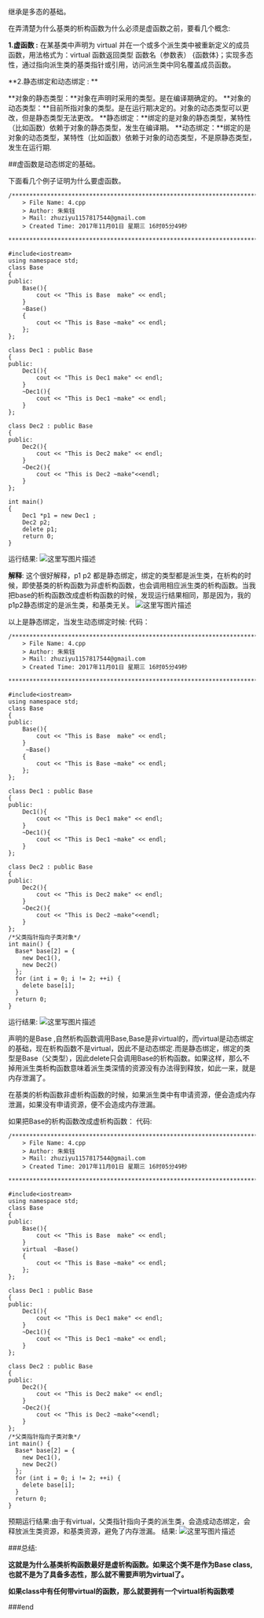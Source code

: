 继承是多态的基础。


在弄清楚为什么基类的析构函数为什么必须是虚函数之前，要看几个概念:


**1.虚函数 :** 在某基类中声明为 virtual 并在一个或多个派生类中被重新定义的成员函数，用法格式为：virtual 函数返回类型 函数名（参数表） {函数体}；实现多态性，通过指向派生类的基类指针或引用，访问派生类中同名覆盖成员函数。



**2.静态绑定和动态绑定 : **

**对象的静态类型：**对象在声明时采用的类型。是在编译期确定的。
**对象的动态类型：**目前所指对象的类型。是在运行期决定的。对象的动态类型可以更改，但是静态类型无法更改。
**静态绑定：**绑定的是对象的静态类型，某特性（比如函数）依赖于对象的静态类型，发生在编译期。
**动态绑定：**绑定的是对象的动态类型，某特性（比如函数）依赖于对象的动态类型，不是原静态类型，发生在运行期.

##虚函数是动态绑定的基础。

下面看几个例子证明为什么要虚函数。

```
/*************************************************************************
	> File Name: 4.cpp
	> Author: 朱紫钰
	> Mail: zhuziyu1157817544@gmail.com
	> Created Time: 2017年11月01日 星期三 16时05分49秒
 ************************************************************************/

#include<iostream>
using namespace std;
class Base
{
public:
    Base(){
        cout << "This is Base  make" << endl;
    }
    ~Base()
    {
        cout << "This is Base ~make" << endl;
    };
};

class Dec1 : public Base
{
public:
    Dec1(){
        cout << "This is Dec1 make" << endl;
    }
    ~Dec1(){
        cout << "This is Dec1 ~make" << endl;
    }
};

class Dec2 : public Base 
{
public:
    Dec2(){
        cout << "This is Dec2 make" << endl;
    }  
    ~Dec2(){
        cout << "This is Dec2 ~make"<<endl;
    }
};

int main()
{
    Dec1 *p1 = new Dec1 ;
    Dec2 p2;
    delete p1;
    return 0;
}
```

运行结果:
![这里写图片描述](http://img.blog.csdn.net/20171101161509919?watermark/2/text/aHR0cDovL2Jsb2cuY3Nkbi5uZXQvemh1eml5dTExNTc4MTc1NDQ=/font/5a6L5L2T/fontsize/400/fill/I0JBQkFCMA==/dissolve/70/gravity/SouthEast)



**解释**:
这个很好解释，p1 p2 都是静态绑定，绑定的类型都是派生类，在析构的时候，即使基类的析构函数为非虚析构函数，也会调用相应派生类的析构函数。当我把base的析构函数改成虚析构函数的时候，发现运行结果相同，那是因为，我的p1p2静态绑定的是派生类，和基类无关。
![这里写图片描述](http://img.blog.csdn.net/20171101162307890?watermark/2/text/aHR0cDovL2Jsb2cuY3Nkbi5uZXQvemh1eml5dTExNTc4MTc1NDQ=/font/5a6L5L2T/fontsize/400/fill/I0JBQkFCMA==/dissolve/70/gravity/SouthEast)

以上是静态绑定，当发生动态绑定时候:
代码：

```
/*************************************************************************
	> File Name: 4.cpp
	> Author: 朱紫钰
	> Mail: zhuziyu1157817544@gmail.com
	> Created Time: 2017年11月01日 星期三 16时05分49秒
 ************************************************************************/

#include<iostream>
using namespace std;
class Base
{
public:
    Base(){
        cout << "This is Base  make" << endl;
    }
     ~Base()
    {
        cout << "This is Base ~make" << endl;
    };
};

class Dec1 : public Base
{
public:
    Dec1(){
        cout << "This is Dec1 make" << endl;
    }
    ~Dec1(){
        cout << "This is Dec1 ~make" << endl;
    }
};

class Dec2 : public Base 
{
public:
    Dec2(){
        cout << "This is Dec2 make" << endl;
    }  
    ~Dec2(){
        cout << "This is Dec2 ~make"<<endl;
    }
};
/*父类指针指向子类对象*/
int main() {
  Base* base[2] = {
    new Dec1(),
    new Dec2()      
  };
  for (int i = 0; i != 2; ++i) {
    delete base[i];    
  }
  return 0;
}
```

运行结果:
![这里写图片描述](http://img.blog.csdn.net/20171101162722813?watermark/2/text/aHR0cDovL2Jsb2cuY3Nkbi5uZXQvemh1eml5dTExNTc4MTc1NDQ=/font/5a6L5L2T/fontsize/400/fill/I0JBQkFCMA==/dissolve/70/gravity/SouthEast)

声明的是Base ,自然析构函数调用Base,Base是非virtual的，而virtual是动态绑定的基础，现在析构函数不是virtual，因此不是动态绑定.而是静态绑定，绑定的类型是Base（父类型），因此delete只会调用Base的析构函数。如果这样，那么不掉用派生类析构函数意味着派生类深情的资源没有办法得到释放，如此一来，就是内存泄漏了。

在基类的析构函数非虚析构函数的时候，如果派生类中有申请资源，便会造成内存泄漏，如果没有申请资源，便不会造成内存泄漏。

如果把Base的析构函数改成虚析构函数：
代码:

```
/*************************************************************************
	> File Name: 4.cpp
	> Author: 朱紫钰
	> Mail: zhuziyu1157817544@gmail.com
	> Created Time: 2017年11月01日 星期三 16时05分49秒
 ************************************************************************/

#include<iostream>
using namespace std;
class Base
{
public:
    Base(){
        cout << "This is Base  make" << endl;
    }
    virtual  ~Base()
    {
        cout << "This is Base ~make" << endl;
    };
};

class Dec1 : public Base
{
public:
    Dec1(){
        cout << "This is Dec1 make" << endl;
    }
    ~Dec1(){
        cout << "This is Dec1 ~make" << endl;
    }
};

class Dec2 : public Base 
{
public:
    Dec2(){
        cout << "This is Dec2 make" << endl;
    }  
    ~Dec2(){
        cout << "This is Dec2 ~make"<<endl;
    }
};
/*父类指针指向子类对象*/
int main() {
  Base* base[2] = {
    new Dec1(),
    new Dec2()      
  };
  for (int i = 0; i != 2; ++i) {
    delete base[i];    
  }
  return 0;
}
```

预期运行结果:由于有virtual，父类指针指向子类的派生类，会造成动态绑定，会释放派生类资源，和基类资源，避免了内存泄漏。
结果:
![这里写图片描述](http://img.blog.csdn.net/20171101164307411?watermark/2/text/aHR0cDovL2Jsb2cuY3Nkbi5uZXQvemh1eml5dTExNTc4MTc1NDQ=/font/5a6L5L2T/fontsize/400/fill/I0JBQkFCMA==/dissolve/70/gravity/SouthEast)



###总结:


**这就是为什么基类析构函数最好是虚析构函数。如果这个类不是作为Base  class,也就不是为了具备多态性，那么就不需要声明为virtual了。**

**如果class中有任何带virtual的函数，那么就要拥有一个virtual析构函数喽**

###end
